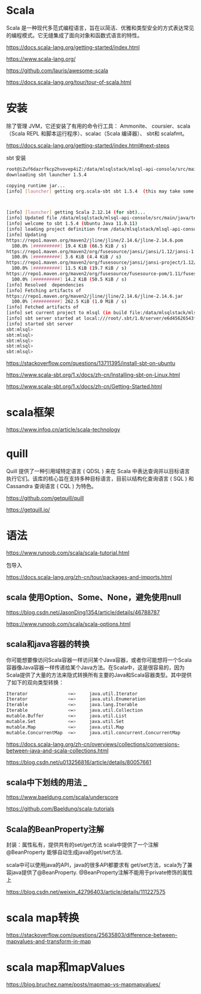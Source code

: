 # Scala

Scala 是一种现代多范式编程语言，旨在以简洁、优雅和类型安全的方式表达常见的编程模式。它无缝集成了面向对象和函数式语言的特性。

https://docs.scala-lang.org/getting-started/index.html

https://www.scala-lang.org/

https://github.com/lauris/awesome-scala

https://docs.scala-lang.org/tour/tour-of-scala.html

# 安装
除了管理 JVM，它还安装了有用的命令行工具： Ammonite、 coursier、scala（Scala REPL 和脚本运行程序）、scalac（Scala 编译器）、 sbt和 scalafmt。

https://docs.scala-lang.org/getting-started/index.html#next-steps

sbt 安装

```sh
root@iZuf6dazrfkcp2hvovep4iZ:/data/mlsqlstack/mlsql-api-console/src/main/java/tech/mlsql# sbt
downloading sbt launcher 1.5.4

copying runtime jar...
[info] [launcher] getting org.scala-sbt sbt 1.5.4  (this may take some time)...



[info] [launcher] getting Scala 2.12.14 (for sbt)...
[info] Updated file /data/mlsqlstack/mlsql-api-console/src/main/java/tech/mlsql/project/build.properties: set sbt.version to 1.5.4
[info] welcome to sbt 1.5.4 (Ubuntu Java 11.0.11)
[info] loading project definition from /data/mlsqlstack/mlsql-api-console/src/main/java/tech/mlsql/project
[info] Updating 
https://repo1.maven.org/maven2/jline/jline/2.14.6/jline-2.14.6.pom
  100.0% [##########] 19.4 KiB (66.5 KiB / s)
https://repo1.maven.org/maven2/org/fusesource/jansi/jansi/1.12/jansi-1.12.pom
  100.0% [##########] 3.6 KiB (4.4 KiB / s)
https://repo1.maven.org/maven2/org/fusesource/jansi/jansi-project/1.12/jansi-project-1.12.pom
  100.0% [##########] 11.5 KiB (19.7 KiB / s)
https://repo1.maven.org/maven2/org/fusesource/fusesource-pom/1.11/fusesource-pom-1.11.pom
  100.0% [##########] 14.2 KiB (50.5 KiB / s)
[info] Resolved  dependencies
[info] Fetching artifacts of 
https://repo1.maven.org/maven2/jline/jline/2.14.6/jline-2.14.6.jar
  100.0% [##########] 262.5 KiB (1.0 MiB / s)
[info] Fetched artifacts of 
[info] set current project to mlsql (in build file:/data/mlsqlstack/mlsql-api-console/src/main/java/tech/mlsql/)
[info] sbt server started at local:///root/.sbt/1.0/server/e6d45626543f36fc4109/sock
[info] started sbt server
sbt:mlsql> 
sbt:mlsql> 
sbt:mlsql> 
sbt:mlsql> 
sbt:mlsql> 
```

https://stackoverflow.com/questions/13711395/install-sbt-on-ubuntu

https://www.scala-sbt.org/1.x/docs/zh-cn/Installing-sbt-on-Linux.html

https://www.scala-sbt.org/1.x/docs/zh-cn/Getting-Started.html

# scala框架

https://www.infoq.cn/article/scala-technology

# quill 

Quill 提供了一种引用域特定语言 ( QDSL ) 来在 Scala 中表达查询并以目标语言执行它们。该库的核心旨在支持多种目标语言，目前以结构化查询语言 ( SQL ) 和 Cassandra 查询语言 ( CQL ) 为特色。

https://github.com/getquill/quill

https://getquill.io/


# 语法

https://www.runoob.com/scala/scala-tutorial.html

包导入

https://docs.scala-lang.org/zh-cn/tour/packages-and-imports.html

## scala 使用Option、Some、None，避免使用null

https://blog.csdn.net/JasonDing1354/article/details/46788787

https://www.runoob.com/scala/scala-options.html

## scala和java容器的转换

你可能想要像访问Scala容器一样访问某个Java容器，或者你可能想将一个Scala容器像Java容器一样传递给某个Java方法。在Scala中，这是很容易的，因为Scala提供了大量的方法来隐式转换所有主要的Java和Scala容器类型。其中提供了如下的双向类型转换：

```sh
Iterator               <=>     java.util.Iterator
Iterator               <=>     java.util.Enumeration
Iterable               <=>     java.lang.Iterable
Iterable               <=>     java.util.Collection
mutable.Buffer         <=>     java.util.List
mutable.Set            <=>     java.util.Set
mutable.Map            <=>     java.util.Map
mutable.ConcurrentMap  <=>     java.util.concurrent.ConcurrentMap
```

https://docs.scala-lang.org/zh-cn/overviews/collections/conversions-between-java-and-scala-collections.html

https://blog.csdn.net/u013256816/article/details/80057661

## scala中下划线的用法 _

https://www.baeldung.com/scala/underscore

https://github.com/Baeldung/scala-tutorials

## Scala的BeanProperty注解

封装：属性私有，提供共有的set/get方法
scala中提供了一个注解@BeanProperty 能够自动生成java的get/set方法.

scala中可以使用java的API，java的很多API都要求有 get/set方法，scala为了兼容java提供了@BeanProperty.
@BeanProperty注解不能用于private修饰的属性上

   

https://blog.csdn.net/weixin_42796403/article/details/111227575


# scala map转换



https://stackoverflow.com/questions/25635803/difference-between-mapvalues-and-transform-in-map

# scala map和mapValues

https://blog.bruchez.name/posts/mapmap-vs-mapmapvalues/